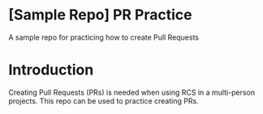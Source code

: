 # [Sample Repo] PR Practice
A sample repo for practicing how to create Pull Requests

# Introduction
Creating Pull Requests (PRs) is needed when using RCS in a multi-person
projects. This repo can be used to practice creating PRs.
